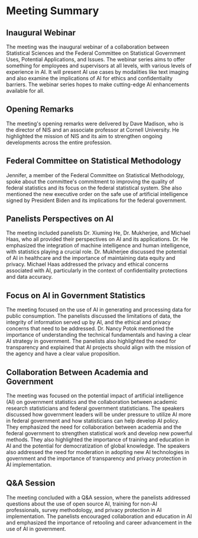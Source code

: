 # Meeting Summary

## Inaugural Webinar
The meeting was the inaugural webinar of a collaboration between Statistical Sciences and the Federal Committee on Statistical Government Uses, Potential Applications, and Issues. The webinar series aims to offer something for employees and supervisors at all levels, with various levels of experience in AI. It will present AI use cases by modalities like text imaging and also examine the implications of AI for ethics and confidentiality barriers. The webinar series hopes to make cutting-edge AI enhancements available for all.

## Opening Remarks
The meeting's opening remarks were delivered by Dave Madison, who is the director of NIS and an associate professor at Cornell University. He highlighted the mission of NIS and its aim to strengthen ongoing developments across the entire profession.

## Federal Committee on Statistical Methodology
Jennifer, a member of the Federal Committee on Statistical Methodology, spoke about the committee's commitment to improving the quality of federal statistics and its focus on the federal statistical system. She also mentioned the new executive order on the safe use of artificial intelligence signed by President Biden and its implications for the federal government.

## Panelists Perspectives on AI
The meeting included panelists Dr. Xiuming He, Dr. Mukherjee, and Michael Haas, who all provided their perspectives on AI and its applications. Dr. He emphasized the integration of machine intelligence and human intelligence, with statistics playing a crucial role. Dr. Mukherjee discussed the potential of AI in healthcare and the importance of maintaining data equity and privacy. Michael Haas addressed the privacy and ethical concerns associated with AI, particularly in the context of confidentiality protections and data accuracy.

## Focus on AI in Government Statistics
The meeting focused on the use of AI in generating and processing data for public consumption. The panelists discussed the limitations of data, the integrity of information served up by AI, and the ethical and privacy concerns that need to be addressed. Dr. Nancy Potok mentioned the importance of understanding the technical fundamentals and having a clear AI strategy in government. The panelists also highlighted the need for transparency and explained that AI projects should align with the mission of the agency and have a clear value proposition.

## Collaboration Between Academia and Government
The meeting was focused on the potential impact of artificial intelligence (AI) on government statistics and the collaboration between academic research statisticians and federal government statisticians. The speakers discussed how government leaders will be under pressure to utilize AI more in federal government and how statisticians can help develop AI policy. They emphasized the need for collaboration between academia and the federal government to strengthen statistical work and develop new powerful methods. They also highlighted the importance of training and education in AI and the potential for democratization of global knowledge. The speakers also addressed the need for moderation in adopting new AI technologies in government and the importance of transparency and privacy protection in AI implementation.

## Q&A Session
The meeting concluded with a Q&A session, where the panelists addressed questions about the use of open source AI, training for non-AI professionals, survey methodology, and privacy protection in AI implementation. The panelists encouraged collaboration and education in AI and emphasized the importance of retooling and career advancement in the use of AI in government.